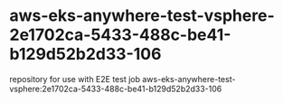 # aws-eks-anywhere-test-vsphere-2e1702ca-5433-488c-be41-b129d52b2d33-106
repository for use with E2E test job aws-eks-anywhere-test-vsphere:2e1702ca-5433-488c-be41-b129d52b2d33-106
